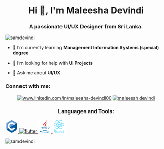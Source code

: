 <h1 align="center">Hi 👋, I'm Maleesha Devindi</h1>
<h3 align="center">A passionate UI/UX Designer from Sri Lanka.</h3>

<p align="left"> <img src="https://komarev.com/ghpvc/?username=samdevindi&label=Profile%20views&color=0e75b6&style=flat" alt="samdevindi" /> </p>

- 🌱 I’m currently learning **Management Information Systems (special) degree**

- 🤝 I’m looking for help with **UI Projects**

- 💬 Ask me about **UI/UX**

<h3 align="left">Connect with me:</h3>
<p align="center">
<a href="https://linkedin.com/in/www.linkedin.com/in/maleesha-devindi00" target="blank"><img align="center" src="https://raw.githubusercontent.com/rahuldkjain/github-profile-readme-generator/master/src/images/icons/Social/linked-in-alt.svg" alt="www.linkedin.com/in/maleesha-devindi00" height="30" width="40" /></a>
<a href="https://www.behance.net/maleesah devindi" target="blank"><img align="center" src="https://raw.githubusercontent.com/rahuldkjain/github-profile-readme-generator/master/src/images/icons/Social/behance.svg" alt="maleesah devindi" height="30" width="40" /></a>
</p>

<h3 align="center">Languages and Tools:</h3>
<p align="left"> <a href="https://www.cprogramming.com/" target="_blank" rel="noreferrer"> <img src="https://raw.githubusercontent.com/devicons/devicon/master/icons/c/c-original.svg" alt="c" width="40" height="40"/> </a> <a href="https://flutter.dev" target="_blank" rel="noreferrer"> <img src="https://www.vectorlogo.zone/logos/flutterio/flutterio-icon.svg" alt="flutter" width="40" height="40"/> </a> <a href="https://www.java.com" target="_blank" rel="noreferrer"> <img src="https://raw.githubusercontent.com/devicons/devicon/master/icons/java/java-original.svg" alt="java" width="40" height="40"/> </a> <a href="https://reactjs.org/" target="_blank" rel="noreferrer"> <img src="https://raw.githubusercontent.com/devicons/devicon/master/icons/react/react-original-wordmark.svg" alt="react" width="40" height="40"/> </a> </p>

<p><img align="center" src="https://github-readme-stats.vercel.app/api/top-langs?username=samdevindi&show_icons=true&locale=en&layout=compact" alt="samdevindi" /></p>
